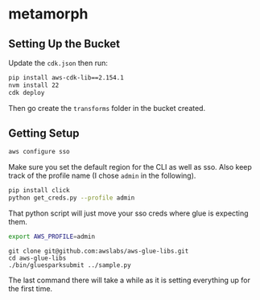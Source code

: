 # metamorph

## Setting Up the Bucket

Update the `cdk.json` then run:

```bash
pip install aws-cdk-lib==2.154.1
nvm install 22
cdk deploy
```

Then go create the `transforms` folder in the bucket created. 

## Getting Setup

```bash
aws configure sso
```

Make sure you set the default region for the CLI as well as sso. Also keep track of the profile name (I chose `admin` in the following).

```bash
pip install click
python get_creds.py --profile admin
```

That python script will just move your sso creds where glue is expecting them.

```bash
export AWS_PROFILE=admin
```

```
git clone git@github.com:awslabs/aws-glue-libs.git
cd aws-glue-libs
./bin/gluesparksubmit ../sample.py
```

The last command there will take a while as it is setting everything up for the first time.
